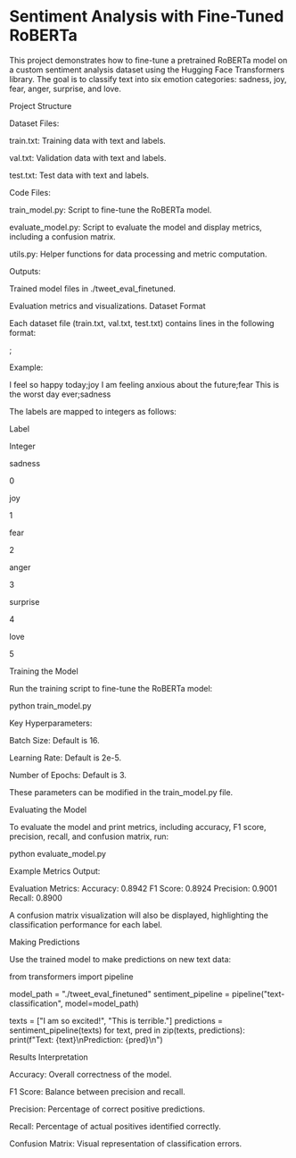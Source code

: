 # Sentiment Analysis with Fine-Tuned RoBERTa

This project demonstrates how to fine-tune a pretrained RoBERTa model on a custom sentiment analysis dataset using the Hugging Face Transformers library. The goal is to classify text into six emotion categories: sadness, joy, fear, anger, surprise, and love.

Project Structure

Dataset Files:

train.txt: Training data with text and labels.

val.txt: Validation data with text and labels.

test.txt: Test data with text and labels.

Code Files:

train_model.py: Script to fine-tune the RoBERTa model.

evaluate_model.py: Script to evaluate the model and display metrics, including a confusion matrix.

utils.py: Helper functions for data processing and metric computation.

Outputs:

Trained model files in ./tweet_eval_finetuned.

Evaluation metrics and visualizations.
Dataset Format

Each dataset file (train.txt, val.txt, test.txt) contains lines in the following format:

<text>;<label>

Example:

I feel so happy today;joy
I am feeling anxious about the future;fear
This is the worst day ever;sadness

The labels are mapped to integers as follows:

Label

Integer

sadness

0

joy

1

fear

2

anger

3

surprise

4

love

5

Training the Model

Run the training script to fine-tune the RoBERTa model:

python train_model.py

Key Hyperparameters:

Batch Size: Default is 16.

Learning Rate: Default is 2e-5.

Number of Epochs: Default is 3.

These parameters can be modified in the train_model.py file.

Evaluating the Model

To evaluate the model and print metrics, including accuracy, F1 score, precision, recall, and confusion matrix, run:

python evaluate_model.py

Example Metrics Output:

Evaluation Metrics:
Accuracy: 0.8942
F1 Score: 0.8924
Precision: 0.9001
Recall: 0.8900

A confusion matrix visualization will also be displayed, highlighting the classification performance for each label.

Making Predictions

Use the trained model to make predictions on new text data:

from transformers import pipeline

model_path = "./tweet_eval_finetuned"
sentiment_pipeline = pipeline("text-classification", model=model_path)

texts = ["I am so excited!", "This is terrible."]
predictions = sentiment_pipeline(texts)
for text, pred in zip(texts, predictions):
    print(f"Text: {text}\nPrediction: {pred}\n")

Results Interpretation

Accuracy: Overall correctness of the model.

F1 Score: Balance between precision and recall.

Precision: Percentage of correct positive predictions.

Recall: Percentage of actual positives identified correctly.

Confusion Matrix: Visual representation of classification errors.
